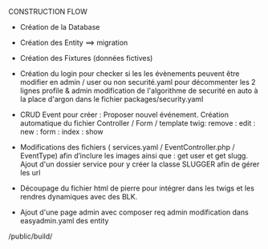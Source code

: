 CONSTRUCTION FLOW

- Création de la Database

- Création des Entity ==> migration

- Création des Fixtures (données fictives)

- Création du login pour checker si les les évènements peuvent être modifier en admin / user ou non
    securité.yaml pour décommenter les 2 lignes profile & admin
    modification de l'algorithme de securité en auto à la place d'argon dans le fichier packages/security.yaml
    
- CRUD Event pour créer : Proposer nouvel événement. Création automatique du fichier Controller / Form / template twig: remove : edit : new : form : index : show

- Modifications des fichiers ( services.yaml / EventController.php / EventType) afin d’inclure les images ainsi que : get user et get slugg.
    Ajout d'un dossier service pour y créer la classe SLUGGER afin de gérer les url
    
- Découpage du fichier html de pierre pour intégrer dans les twigs et les rendres dynamiques avec des BLK.
  
- Ajout d'une page admin avec composer req admin
    modification dans easyadmin.yaml des entity

/public/build/
    
    